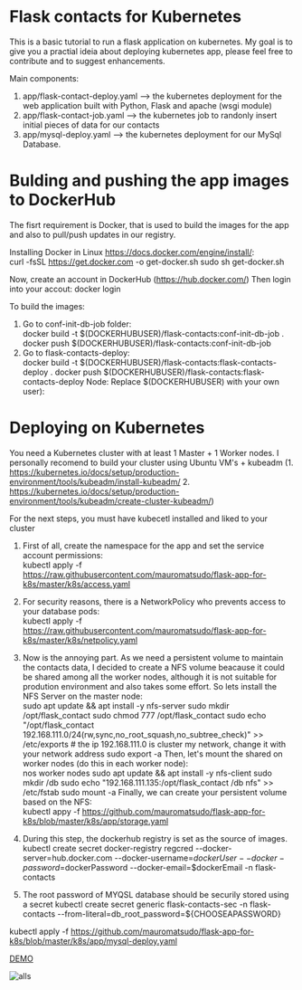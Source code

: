 # Flask contacts for Kubernetes

This is a basic tutorial to run a flask application on kubernetes. My goal is to give you a practial ideia about deploying kubernetes app, please feel free to contribute and to suggest enhancements.

Main components:
1. app/flask-contact-deploy.yaml --> the kubernetes deployment for the web application built with Python, Flask and apache (wsgi module)
2. app/flask-contact-job.yaml  --> the kubernetes job to randonly insert initial pieces of data for our contacts 
3. app/mysql-deploy.yaml --> the kubernetes deployment for our MySql Database.


# Bulding and pushing the app images to DockerHub

The fisrt requirement is Docker, that is used to build the images for the app and also to pull/push updates in our registry.

Installing Docker in Linux https://docs.docker.com/engine/install/: <br/>
curl -fsSL https://get.docker.com -o get-docker.sh
sudo sh get-docker.sh

Now, create an account in DockerHub (https://hub.docker.com/)
Then login into your accout:
docker login

To build the images:
1. Go to conf-init-db-job folder:  <br/>
docker build -t $(DOCKERHUBUSER)/flask-contacts:conf-init-db-job .
docker push $(DOCKERHUBUSER)/flask-contacts:conf-init-db-job
2. Go to flask-contacts-deploy:  <br/>
docker build -t $(DOCKERHUBUSER)/flask-contacts:flask-contacts-deploy .
docker push $(DOCKERHUBUSER)/flask-contacts:flask-contacts-deploy
Node: Replace $(DOCKERHUBUSER) with your own user):

# Deploying on Kubernetes

You need a Kubernetes cluster with at least 1 Master + 1 Worker nodes. I personally recomend to build your cluster using Ubuntu VM's + kubeadm (1.  https://kubernetes.io/docs/setup/production-environment/tools/kubeadm/install-kubeadm/     2. https://kubernetes.io/docs/setup/production-environment/tools/kubeadm/create-cluster-kubeadm/)

For the next steps, you must have kubecetl installed and liked to your cluster

1. First of all, create the namespace for the app and set the service account permissions:  <br/>
kubectl apply -f https://raw.githubusercontent.com/mauromatsudo/flask-app-for-k8s/master/k8s/access.yaml

2. For security reasons, there is a NetworkPolicy who prevents access to your database pods:  <br/>
kubectl apply -f https://raw.githubusercontent.com/mauromatsudo/flask-app-for-k8s/master/k8s/netpolicy.yaml

3. Now is the annoying part. As we need a persistent volume to maintain the contacts data, I decided to create a NFS volume beacause it could be shared among all the worker nodes, although it is not suitable for prodution environment and also takes some effort.
So lets install the NFS Server on the master node: <br/>
sudo apt update && apt install -y nfs-server
sudo mkdir /opt/flask_contact
sudo chmod 777 /opt/flask_contact
sudo echo "/opt/flask_contact 192.168.111.0/24(rw,sync,no_root_squash,no_subtree_check)" >> /etc/exports # the ip 192.168.111.0 is cluster my network, change it with your network address
sudo export -a
Then, let's mount the shared on worker nodes (do this in each worker node): <br/>
nos worker nodes
sudo apt update && apt install -y nfs-client
sudo mkdir /db
sudo echo "192.168.111.135:/opt/flask_contact /db nfs" >> /etc/fstab
sudo mount -a
Finally, we can create your persistent volume based on the NFS: <br/>
kubectl appy -f https://github.com/mauromatsudo/flask-app-for-k8s/blob/master/k8s/app/storage.yaml

4. During this step, the dockerhub registry is set as the source of images.
kubectl create secret docker-registry regcred --docker-server=hub.docker.com --docker-username=$dockerUser--docker-password=$dockerPassword --docker-email=$dockerEmail -n flask-contacts 

5. The root password of MYQSL database should be securily stored using a secret
kubectl create secret generic flask-contacts-sec -n flask-contacts --from-literal=db_root_password=${CHOOSEAPASSWORD}

kubectl apply -f https://github.com/mauromatsudo/flask-app-for-k8s/blob/master/k8s/app/mysql-deploy.yaml

[DEMO](https://flaskcontacts.herokuapp.com/)

![alls](https://github.com/tanrax/flask-contacts/raw/master/screenshots/alls.jpg)
